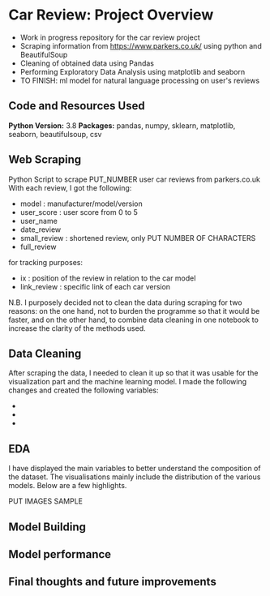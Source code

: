 # Car Review: Project Overview
* Work in progress repository for the car review project
* Scraping information from https://www.parkers.co.uk/ using python and BeautifulSoup
* Cleaning of obtained data using Pandas
* Performing Exploratory Data Analysis using matplotlib and seaborn
* TO FINISH: ml model for natural language processing on user's reviews 

## Code and Resources Used 
**Python Version:** 3.8 
**Packages:** pandas, numpy, sklearn, matplotlib, seaborn, beautifulsoup, csv 

## Web Scraping
Python Script to scrape PUT_NUMBER user car reviews from parkers.co.uk
With each review, I got the following:

* model : manufacturer/model/version
* user_score : user score from 0 to 5
* user_name 
* date_review 
* small_review : shortened review, only PUT NUMBER OF CHARACTERS
* full_review 

for tracking purposes: 
* ix : position of the review in relation to the car model
* link_review : specific link of each car version 

N.B. I purposely decided not to clean the data during scraping for two reasons: on the one hand, not to burden the programme so that it would be faster, and on the other hand, to combine data cleaning in one notebook to increase the clarity of the methods used.

## Data Cleaning
After scraping the data, I needed to clean it up so that it was usable for the visualization part and the machine learning model. 
I made the following changes and created the following variables:

*	
*	 
*	  

## EDA
I have displayed the main variables to better understand the composition of the dataset.
The visualisations mainly include the distribution of the various models.
Below are a few highlights. 

PUT IMAGES SAMPLE

## Model Building 


## Model performance

## Final thoughts and future improvements
